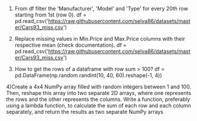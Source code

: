 1) From df filter the 'Manufacturer', 'Model' and 'Type' for every 20th row starting from 1st (row 0).
    df = pd.read_csv('https://raw.githubusercontent.com/selva86/datasets/master/Cars93_miss.csv')
   
3) Replace missing values in Min.Price and Max.Price columns with their respective mean (check documentation).
    df = pd.read_csv('https://raw.githubusercontent.com/selva86/datasets/master/Cars93_miss.csv')
   
4) How to get the rows of a dataframe with row sum > 100?
    df = pd.DataFrame(np.random.randint(10, 40, 60).reshape(-1, 4))
   
4)Create a 4x4 NumPy array filled with random integers between 1 and 100. Then, reshape this array into two separate 2D arrays, 
where one represents the rows and the other represents the columns. Write a function, preferably using a lambda function, 
to calculate the sum of each row and each column separately, and return the results as two separate NumPy arrays
